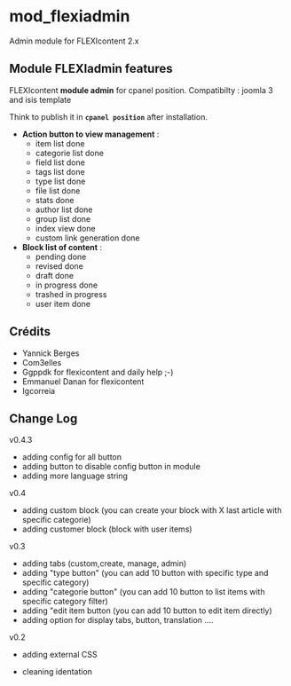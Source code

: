 mod_flexiadmin
==============
Admin module for FLEXIcontent 2.x


## Module FLEXIadmin features


FLEXIcontent **module admin** for cpanel position.
 Compatibilty : joomla 3 and isis template

Think to publish it in **`cpanel position`** after installation.

- **Action button to view management** :
  - item list done
  - categorie list done
  - field list done
  - tags list done
  - type list done
  - file list done
  - stats done
  - author list done
  - group list done
  - index view done
  - custom link generation done
- **Block list of content** :
  - pending done
  - revised done
  - draft done
  - in progress done
  - trashed in progress
  - user item done

## Crédits
  - Yannick Berges
  - Com3elles
  - Ggppdk for flexicontent and daily help ;-)
  - Emmanuel Danan for flexicontent 
  - Igcorreia


## Change Log

v0.4.3
 + adding config for all button
 + adding button to disable config button in module
 + adding more language string

v0.4
 + adding custom block (you can create your block with X last article with specific categorie)
 + adding customer block (block with user items)

v0.3
 + adding tabs (custom,create, manage, admin)
 + adding "type button" (you can add 10 button with specific type and specific category)
 + adding "categorie button" (you can add 10 button to list items with specific category filter)
 + adding "edit item button (you can add 10 button to edit item directly)
 + adding option for display tabs, button, translation ....

v0.2
 + adding external CSS
 - cleaning identation

